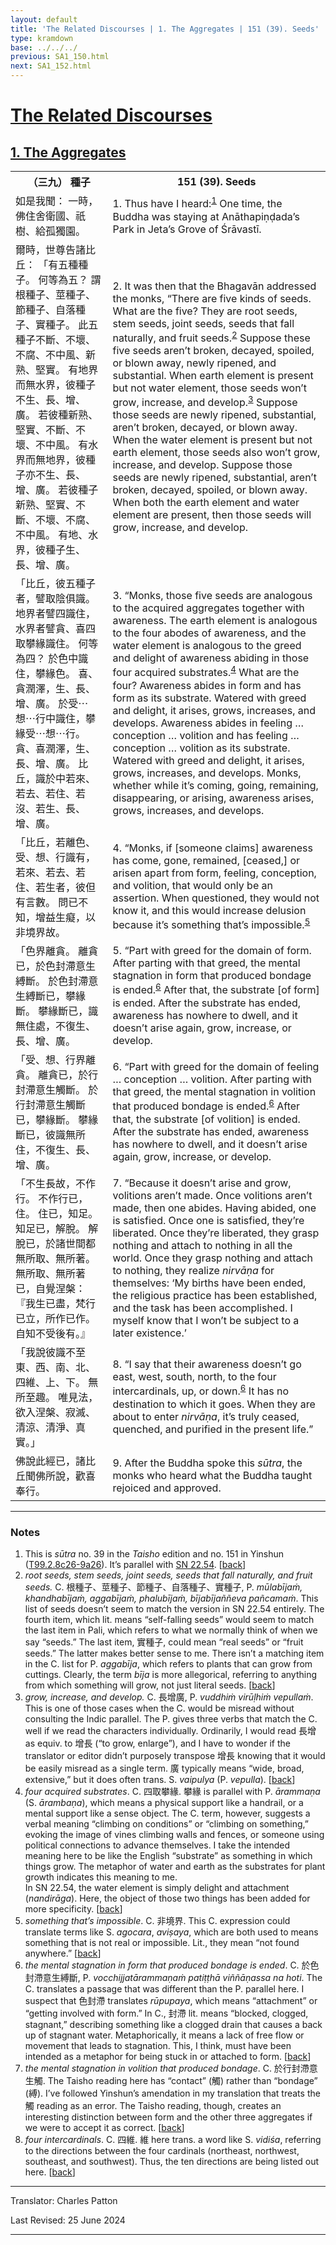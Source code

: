```yaml
---
layout: default
title: 'The Related Discourses | 1. The Aggregates | 151 (39). Seeds'
type: kramdown
base: ../../../
previous: SA1_150.html
next: SA1_152.html
---
```


<h1><a href='../index.html'>The Related Discourses</a></h1>
<h2><a href='index.html'>1. The Aggregates</a></h2>

<table class="trans">
  <th class='ch'>（三九） 種子</th>
  <th class='en'>151 (39). Seeds</th>
  <tr>
    <td title='t99.2.8c26'>如是我聞： 一時，佛住舍衛國、祇樹、給孤獨園。</td>
    <td id='p1'>1. Thus have I heard:<sup id="ref1"><a href="#n1">1</a></sup> One time, the Buddha was staying at Anāthapiṇḍada’s Park in Jeta’s Grove of Śrāvastī.</td>
  </tr>
  <tr>
    <td title='t99.2.8c27'>爾時，世尊告諸比丘： 「有五種種子。 何等為五？ 謂根種子、莖種子、節種子、自落種子、實種子。 此五種子不斷、不壞、不腐、不中風、新熟、堅實。 有地界而無水界，彼種子不生、長、增、廣。 若彼種新熟、堅實、不斷、不壞、不中風。 有水界而無地界，彼種子亦不生、長、增、廣。 若彼種子新熟、堅實、不斷、不壞、不腐、不中風。 有地、水界，彼種子生、長、增、廣。</td>
    <td id='p2'>2. It was then that the Bhagavān addressed the monks, “There are five kinds of seeds. What are the five? They are root seeds, stem seeds, joint seeds, seeds that fall naturally, and fruit seeds.<sup id="ref2"><a href="#n2">2</a></sup> Suppose these five seeds aren’t broken, decayed, spoiled, or blown away, newly ripened, and substantial. When earth element is present but not water element, those seeds won’t grow, increase, and develop.<sup id="ref3"><a href="#n3">3</a></sup> Suppose those seeds are newly ripened, substantial, aren’t broken, decayed, or blown away. When the water element is present but not earth element, those seeds also won’t grow, increase, and develop. Suppose those seeds are newly ripened, substantial, aren’t broken, decayed, spoiled, or blown away. When both the earth element and water element are present, then those seeds will grow, increase, and develop.</td>
  </tr>
  <tr>
    <td title='t99.2.9a5'>「比丘，彼五種子者，譬取陰俱識。 地界者譬四識住，水界者譬貪、喜四取攀緣識住。 何等為四？ 於色中識住，攀緣色。 喜、貪潤澤，生、長、增、廣。 於受⋯想⋯行中識住，攀緣受⋯想⋯行。 貪、喜潤澤，生、長、增、廣。 比丘，識於中若來、若去、若住、若沒、若生、長、增、廣。</td>
    <td id='p3'>3. “Monks, those five seeds are analogous to the acquired aggregates together with awareness. The earth element is analogous to the four abodes of awareness, and the water element is analogous to the greed and delight of awareness abiding in those four acquired substrates.<sup id="ref4"><a href="#n4">4</a></sup> What are the four? Awareness abides in form and has form as its substrate. Watered with greed and delight, it arises, grows, increases, and develops. Awareness abides in feeling … conception … volition and has feeling … conception … volition as its substrate. Watered with greed and delight, it arises, grows, increases, and develops. Monks, whether while it’s coming, going, remaining, disappearing, or arising, awareness arises, grows, increases, and develops.</td>
  </tr>
  <tr>
    <td title='t99.2.9a11'>「比丘，若離色、受、想、行識有，若來、若去、若住、若生者，彼但有言數。 問已不知，增益生癡，以非境界故。</td>
    <td id='p4'>4. “Monks, if [someone claims] awareness has come, gone, remained, [ceased,] or arisen apart from form, feeling, conception, and volition, that would only be an assertion. When questioned, they would not know it, and this would increase delusion because it’s something that’s impossible.<sup id="ref5"><a href="#n5">5</a></sup></td>
  </tr>
  <tr>
    <td title='t99.2.9a13'>「色界離貪。 離貪已，於色封滯意生縛斷。 於色封滯意生縛斷已，攀緣斷。 攀緣斷已，識無住處，不復生、長、增、廣。</td>
    <td id='p5'>5. “Part with greed for the domain of form. After parting with that greed, the mental stagnation in form that produced bondage is ended.<sup id="ref6"><a href="#n6">6</a></sup> After that, the substrate [of form] is ended. After the substrate has ended, awareness has nowhere to dwell, and it doesn’t arise again, grow, increase, or develop.</td>
  </tr>
  <tr>
    <td title='t99.2.9a16'>「受、想、行界離貪。 離貪已，於行封滯意生觸斷。 於行封滯意生觸斷已，攀緣斷。 攀緣斷已，彼識無所住，不復生、長、增、廣。</td>
    <td id='p6'>6. “Part with greed for the domain of feeling … conception … volition. After parting with that greed, the mental stagnation in volition that produced bondage is ended.<sup id="ref6"><a href="#n6">6</a></sup> After that, the substrate [of volition] is ended. After the substrate has ended, awareness has nowhere to dwell, and it doesn’t arise again, grow, increase, or develop.</td>
  </tr>
  <tr>
    <td title='t99.2.9a19'>「不生長故，不作行。 不作行已，住。 住已，知足。 知足已，解脫。 解脫已，於諸世間都無所取、無所著。 無所取、無所著已，自覺涅槃： 『我生已盡，梵行已立，所作已作。 自知不受後有。』</td>
    <td id='p7'>7. “Because it doesn’t arise and grow, volitions aren’t made. Once volitions aren’t made, then one abides. Having abided, one is satisfied. Once one is satisfied, they’re liberated. Once they’re liberated, they grasp nothing and attach to nothing in all the world. Once they grasp nothing and attach to nothing, they realize <em>nirvāṇa</em> for themselves: ‘My births have been ended, the religious practice has been established, and the task has been accomplished. I myself know that I won’t be subject to a later existence.’</td>
  </tr>
  <tr>
    <td title='t99.2.9a23'>「我說彼識不至東、西、南、北、四維、上、下。 無所至趣。 唯見法，欲入涅槃、寂滅、清涼、清淨、真實。」</td>
    <td id='p8'>8. “I say that their awareness doesn’t go east, west, south, north, to the four intercardinals, up, or down.<sup id="ref6"><a href="#n6">6</a></sup> It has no destination to which it goes. When they are about to enter <em>nirvāṇa</em>, it’s truly ceased, quenched, and purified in the present life.”</td>
  </tr>
  <tr>
    <td title='t99.2.9a25'>佛說此經已，諸比丘聞佛所說，歡喜奉行。</td>
    <td id='p9'>9. After the Buddha spoke this <em>sūtra</em>, the monks who heard what the Buddha taught rejoiced and approved.</td>
  </tr>
</table>

<hr/>

<h3 id="notes">Notes</h3>

<ol>
<li id="n1">This is <em>sūtra</em> no. 39 in the <cite>Taisho</cite> edition and no. 151 in Yinshun (<a href="https://cbetaonline.dila.edu.tw/zh/T02n0099_p0008c26" target="_blank">T99.2.8c26-9a26</a>). It’s parallel with <a href="https://suttacentral.net/sn22.54" target="_blank">SN 22.54</a>. [<a href="#ref1">back</a>]</li>
<li id="n2"><em>root seeds, stem seeds, joint seeds, seeds that fall naturally, and fruit seeds.</em> C. 根種子、莖種子、節種子、自落種子、實種子, P. <em>mūlabījaṁ, khandhabījaṁ, aggabījaṁ, phalubījaṁ, bījabījaññeva pañcamaṁ</em>. This list of seeds doesn’t seem to match the version in SN 22.54 entirely. The fourth item, which lit. means “self-falling seeds” would seem to match the last item in Pali, which refers to what we normally think of when we say “seeds.” The last item, 實種子, could mean “real seeds” or “fruit seeds.” The latter makes better sense to me. There isn’t a matching item in the C. list for P. <em>aggabīja</em>, which refers to plants that can grow from cuttings. Clearly, the term <em>bīja</em> is more allegorical, referring to anything from which something will grow, not just literal seeds. [<a href="#ref2">back</a>]</li>
<li id="n3"><em>grow, increase, and develop.</em> C. 長增廣, P. <em>vuddhiṁ virūḷhiṁ vepullaṁ</em>. This is one of those cases when the C. would be misread without consulting the Indic parallel. The P. gives three verbs that match the C. well if we read the characters individually. Ordinarily, I would read 長增 as equiv. to 增長 (“to grow, enlarge”), and I have to wonder if the translator or editor didn’t purposely transpose 增長 knowing that it would be easily misread as a single term. 廣 typically means “wide, broad, extensive,” but it does often trans. S. <em>vaipulya</em> (P. <em>vepulla</em>). [<a href="#ref3">back</a>]</li>
<li id="n4"><em>four acquired substrates</em>. C. 四取攀緣. 攀緣 is parallel with P. <em>ārammaṇa</em> (S. <em>ārambaṇa</em>), which means a physical support like a handrail, or a mental support like a sense object. The C. term, however, suggests a verbal meaning “climbing on conditions” or “climbing on something,” evoking the image of vines climbing walls and fences, or someone using political connections to advance themselves. I take the intended meaning here to be like the English “substrate” as something in which things grow. The metaphor of water and earth as the substrates for plant growth indicates this meaning to me.<br/>
In SN 22.54, the water element is simply delight and attachment (<em>nandirāga</em>). Here, the object of those two things has been added for more specificity. [<a href="#ref4">back</a>]</li>
<li id="n5"><em>something that’s impossible</em>. C. 非境界. This C. expression could translate terms like S. <em>agocara</em>, <em>aviṣaya</em>, which are both used to means something that is not real or impossible. Lit., they mean “not found anywhere.” [<a href="#ref5">back</a>]</li>
<li id="n6"><em>the mental stagnation in form that produced bondage is ended</em>. C. 於色封滯意生縛斷, P. <em>vocchijjatārammaṇaṁ patiṭṭhā viññāṇassa na hoti</em>. The C. translates a passage that was different than the P. parallel here. I suspect that 色封滯 translates <em>rūpupaya</em>, which means “attachment” or “getting involved with form.” In C., 封滯 lit. means “blocked, clogged, stagnant,” describing something like a clogged drain that causes a back up of stagnant water. Metaphorically, it means a lack of free flow or movement that leads to stagnation. This, I think, must have been intended as a metaphor for being stuck in or attached to form. [<a href="#ref6">back</a>]</li>
<li id="n6"><em>the mental stagnation in volition that produced bondage</em>. C. 於行封滯意生觸. The Taisho reading here has “contact” (觸) rather than “bondage” (縛). I’ve followed Yinshun’s amendation in my translation that treats the 觸 reading as an error. The Taisho reading, though, creates an interesting distinction between form and the other three aggregates if we were to accept it as correct. [<a href="#ref6">back</a>]</li>
<li id="n6"><em>four intercardinals</em>. C. 四維. 維 here trans. a word like S. <em>vidiśa</em>, referring to the directions between the four cardinals (northeast, northwest, southeast, and southwest). Thus, the ten directions are being listed out here. [<a href="#ref6">back</a>]</li>
</ol>
<hr/>

<p class="translator">Translator: Charles Patton</p>
<p class='revised'>Last Revised: 25 June 2024</p>

<hr/>